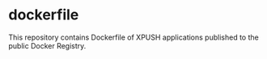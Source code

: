 dockerfile
==========

This repository contains Dockerfile of XPUSH applications published to the public Docker Registry.

